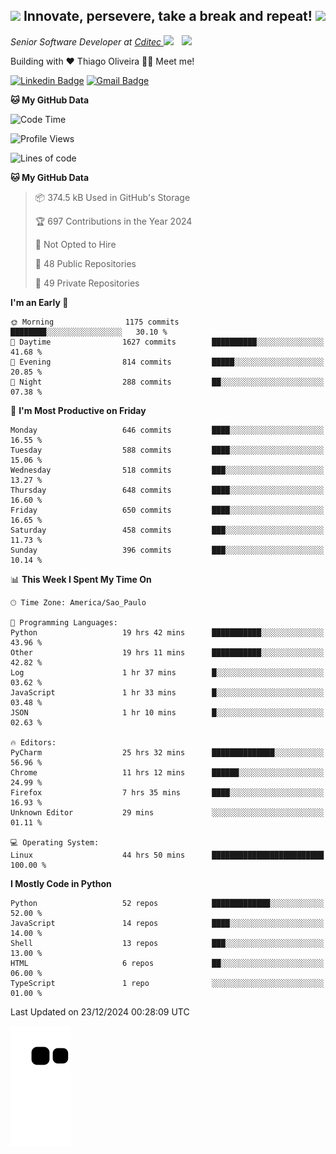 <h2><img src="https://emojis.slackmojis.com/emojis/images/1531849430/4246/blob-sunglasses.gif?1531849430" width="30"/> Innovate, persevere, take a break and repeat! <img src="https://media.giphy.com/media/12oufCB0MyZ1Go/giphy.gif" width="50"></h2>
<img align='right' src="https://media.giphy.com/media/M9gbBd9nbDrOTu1Mqx/giphy.gif" width="230">
<p><em>Senior Software Developer at <a href="https://www.cditec.com.br/">Cditec
</a><img src="https://media.giphy.com/media/WUlplcMpOCEmTGBtBW/giphy.gif" width="30"> 
</em></p>



Building with ❤️ Thiago Oliveira 👋🏽 Meet me!

[![Linkedin Badge](https://img.shields.io/badge/-Thiago-blue?style=flat-square&logo=Linkedin&logoColor=white&link=https://www.linkedin.com/in/tgmarinho/)](https://www.linkedin.com/in/thiagoceconelo/) 
[![Gmail Badge](https://img.shields.io/badge/-thiceconelo@gmail.com-c14438?style=flat-square&logo=Gmail&logoColor=white&link=mailto:thiceconelo@gmail.com)](mailto:thiceconelo@gmail.com)

</em></p>

<!-- <span style="height ">
![Anurag's GitHub stats](https://github-readme-stats.vercel.app/api?username=arthurspk&show_icons=true&theme=tokyonight)
</span> -->

**🐱 My GitHub Data** 
<!--START_SECTION:waka-->
![Code Time](http://img.shields.io/badge/Code%20Time-2%2C323%20hrs%2017%20mins-blue)

![Profile Views](http://img.shields.io/badge/Profile%20Views-0-blue)

![Lines of code](https://img.shields.io/badge/From%20Hello%20World%20I%27ve%20Written-5.3%20million%20lines%20of%20code-blue)

**🐱 My GitHub Data** 

> 📦 374.5 kB Used in GitHub's Storage 
 > 
> 🏆 697 Contributions in the Year 2024
 > 
> 🚫 Not Opted to Hire
 > 
> 📜 48 Public Repositories 
 > 
> 🔑 49 Private Repositories 
 > 
**I'm an Early 🐤** 

```text
🌞 Morning                1175 commits        ████████░░░░░░░░░░░░░░░░░   30.10 % 
🌆 Daytime                1627 commits        ██████████░░░░░░░░░░░░░░░   41.68 % 
🌃 Evening                814 commits         █████░░░░░░░░░░░░░░░░░░░░   20.85 % 
🌙 Night                  288 commits         ██░░░░░░░░░░░░░░░░░░░░░░░   07.38 % 
```
📅 **I'm Most Productive on Friday** 

```text
Monday                   646 commits         ████░░░░░░░░░░░░░░░░░░░░░   16.55 % 
Tuesday                  588 commits         ████░░░░░░░░░░░░░░░░░░░░░   15.06 % 
Wednesday                518 commits         ███░░░░░░░░░░░░░░░░░░░░░░   13.27 % 
Thursday                 648 commits         ████░░░░░░░░░░░░░░░░░░░░░   16.60 % 
Friday                   650 commits         ████░░░░░░░░░░░░░░░░░░░░░   16.65 % 
Saturday                 458 commits         ███░░░░░░░░░░░░░░░░░░░░░░   11.73 % 
Sunday                   396 commits         ███░░░░░░░░░░░░░░░░░░░░░░   10.14 % 
```


📊 **This Week I Spent My Time On** 

```text
🕑︎ Time Zone: America/Sao_Paulo

💬 Programming Languages: 
Python                   19 hrs 42 mins      ███████████░░░░░░░░░░░░░░   43.96 % 
Other                    19 hrs 11 mins      ███████████░░░░░░░░░░░░░░   42.82 % 
Log                      1 hr 37 mins        █░░░░░░░░░░░░░░░░░░░░░░░░   03.62 % 
JavaScript               1 hr 33 mins        █░░░░░░░░░░░░░░░░░░░░░░░░   03.48 % 
JSON                     1 hr 10 mins        █░░░░░░░░░░░░░░░░░░░░░░░░   02.63 % 

🔥 Editors: 
PyCharm                  25 hrs 32 mins      ██████████████░░░░░░░░░░░   56.96 % 
Chrome                   11 hrs 12 mins      ██████░░░░░░░░░░░░░░░░░░░   24.99 % 
Firefox                  7 hrs 35 mins       ████░░░░░░░░░░░░░░░░░░░░░   16.93 % 
Unknown Editor           29 mins             ░░░░░░░░░░░░░░░░░░░░░░░░░   01.11 % 

💻 Operating System: 
Linux                    44 hrs 50 mins      █████████████████████████   100.00 % 
```

**I Mostly Code in Python** 

```text
Python                   52 repos            █████████████░░░░░░░░░░░░   52.00 % 
JavaScript               14 repos            ████░░░░░░░░░░░░░░░░░░░░░   14.00 % 
Shell                    13 repos            ███░░░░░░░░░░░░░░░░░░░░░░   13.00 % 
HTML                     6 repos             ██░░░░░░░░░░░░░░░░░░░░░░░   06.00 % 
TypeScript               1 repo              ░░░░░░░░░░░░░░░░░░░░░░░░░   01.00 % 
```




 Last Updated on 23/12/2024 00:28:09 UTC
<!--END_SECTION:waka-->

![Snake animation](https://github.com/rafaballerini/rafaballerini/blob/output/github-contribution-grid-snake.svg)


<!---
ceconelo/ceconelo is a ✨ special ✨ repository because its `README.md` (this file) appears on your GitHub profile.
You can click the Preview link to take a look at your changes.
--->

